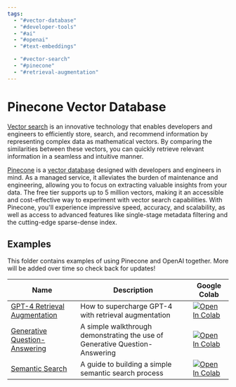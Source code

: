 ```yaml
---
tags:
  - "#vector-database"
  - "#developer-tools"
  - "#ai"
  - "#openai"
  - "#text-embeddings"

  - "#vector-search"
  - "#pinecone"
  - "#retrieval-augmentation"
---
```

# Pinecone Vector Database

[Vector search](https://www.pinecone.io/learn/vector-search-basics/) is an innovative technology that enables developers and engineers to efficiently store, search, and recommend information by representing complex data as mathematical vectors. By comparing the similarities between these vectors, you can quickly retrieve relevant information in a seamless and intuitive manner.

[Pinecone](https://pinecone.io/) is a [vector database](https://www.pinecone.io/learn/vector-database/) designed with developers and engineers in mind. As a managed service, it alleviates the burden of maintenance and engineering, allowing you to focus on extracting valuable insights from your data. The free tier supports up to 5 million vectors, making it an accessible and cost-effective way to experiment with vector search capabilities. With Pinecone, you'll experience impressive speed, accuracy, and scalability, as well as access to advanced features like single-stage metadata filtering and the cutting-edge sparse-dense index.

## Examples

This folder contains examples of using Pinecone and OpenAI together. More will be added over time so check back for updates!

| Name | Description | Google Colab |
| --- | --- | --- |
| [GPT-4 Retrieval Augmentation](GPT4_Retrieval_Augmentation.ipynb) | How to supercharge GPT-4 with retrieval augmentation | [![Open In Colab](https://colab.research.google.com/assets/colab-badge.svg)](https://colab.research.google.com/github/openai/openai-cookbook/blob/master/examples/vector_databases/pinecone/GPT4_Retrieval_Augmentation.ipynb) |
| [Generative Question-Answering](Gen_QA.ipynb) | A simple walkthrough demonstrating the use of Generative Question-Answering | [![Open In Colab](https://colab.research.google.com/assets/colab-badge.svg)](https://colab.research.google.com/github/openai/openai-cookbook/blob/master/examples/vector_databases/pinecone/Gen_QA.ipynb) |
| [Semantic Search](Semantic_Search.ipynb) | A guide to building a simple semantic search process | [![Open In Colab](https://colab.research.google.com/assets/colab-badge.svg)](https://colab.research.google.com/github/openai/openai-cookbook/blob/master/examples/vector_databases/pinecone/Semantic_Search.ipynb) |